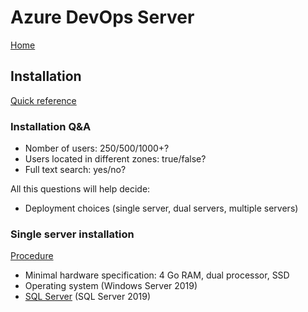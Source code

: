 # Azure DevOps Server

[Home](https://azure.microsoft.com/en-us/services/devops/server/)

## Installation

[Quick reference](https://docs.microsoft.com/en-us/azure/devops/server/admin/admin-quick-ref?view=azure-devops-2019)

### Installation Q&A

- Nomber of users: 250/500/1000+?
- Users located in different zones: true/false?
- Full text search: yes/no?

All this questions will help decide:

- Deployment choices (single server, dual servers, multiple servers)

### Single server installation

[Procedure](https://docs.microsoft.com/en-us/azure/devops/server/install/single-server?view=azure-devops-2019)

- Minimal hardware specification: 4 Go RAM, dual processor, SSD
- Operating system (Windows Server 2019)
- [SQL Server](https://www.microsoft.com/en-us/sql-server/sql-server-downloads) (SQL Server 2019)
